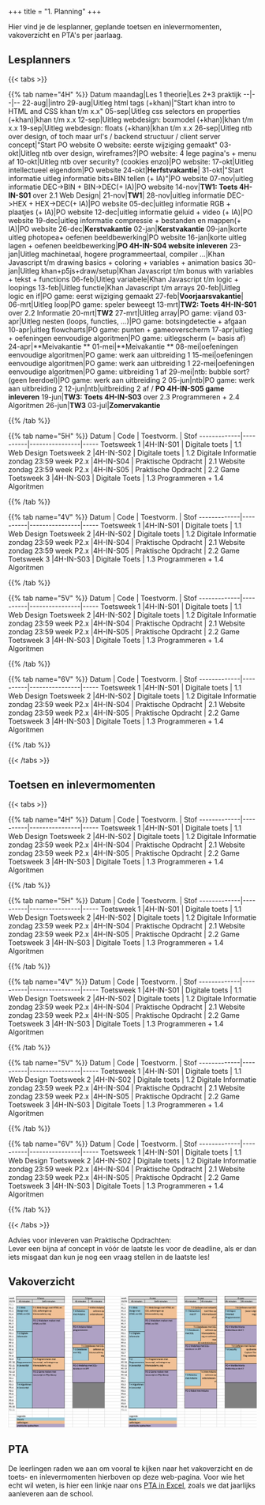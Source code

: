 +++
title = "1. Planning"
+++

Hier vind je de lesplanner, geplande toetsen en inlevermomenten, vakoverzicht en PTA's per jaarlaag.

<!--more-->


## Lesplanners

<!-- 
Tip voor het actualiseren van de lesplanners:
Edit het bronbestand in Excel (zie Emmauscollege gdrive/informatica/overzichten/lesplanners)
Bewaar (kopie) als .txt met tabs als scheidingsteken
Vervang tab door | (kan in texteditor)
Knip en plak het resultaat hieronder
-->

{{< tabs >}}

{{% tab name="4H" %}}
Datum maandag|Les 1 theorie|Les 2+3 praktijk
--|--|--
22-aug||intro
29-aug|Uitleg html tags (+khan)|"Start khan intro to HTML and CSS khan t/m x.x"
05-sep|Uitleg css selectors en properties (+khan)|khan t/m x.x
12-sep|Uitleg webdesign: boxmodel (+khan)|khan t/m x.x
19-sep|Uitleg webdesign: floats (+khan)|khan t/m x.x
26-sep|Uitleg ntb over design, of toch maar url's / backend structuur / client server concept|"Start PO website O website: eerste wijziging gemaakt"
03-okt|Uitleg ntb over design, wireframes?|PO website: 4 lege pagina's + menu af
10-okt|Uitleg ntb over security? (cookies enzo)|PO website:
17-okt|Uitleg intellectueel eigendom|PO website
24-okt|**Herfstvakantie**|
31-okt|"Start informatie uitleg informatie bits+BIN tellen (+ IA)"|PO website
07-nov|uitleg informatie DEC->BIN + BIN->DEC(+ IA)|PO website
14-nov|**TW1: Toets 4H-IN-S01** over 2.1 Web Design|
21-nov|**TW1**|
28-nov|uitleg informatie DEC->HEX + HEX->DEC(+ IA)|PO website
05-dec|uitleg informatie RGB + plaatjes (+ IA)|PO website
12-dec|uitleg informatie geluid + video (+ IA)|PO website
19-dec|uitleg informatie compressie + bestanden en mappen(+ IA)|PO website
26-dec|**Kerstvakantie**
02-jan|**Kerstvakantie**
09-jan|korte uitleg photopea+ oefenen beeldbewerking|PO website
16-jan|korte uitleg lagen + oefenen beeldbewerking|**PO 4H-IN-S04 website inleveren**
23-jan|Uitleg machinetaal, hogere programmeertaal, compiler …|Khan Javascript t/m drawing basics + coloring + variables + animation basics
30-jan|Uitleg khan+p5js+draw/setup|Khan Javascript t/m bonus with variables + tekst + functions
06-feb|Uitleg variabele|Khan Javascript t/m logic + loopings
13-feb|Uitleg functie|Khan Javascript t/m arrays
20-feb|Uitleg logic en if|PO game: eerst wijziging gemaakt
27-feb|**Voorjaarsvakantie**|
06-mrt|Uitleg loop|PO game: speler beweegt
13-mrt|**TW2: Toets 4H-IN-S01** over 2.2 Informatie
20-mrt|**TW2**
27-mrt|Uitleg array|PO game: vijand
03-apr|Uitleg nesten (loops, functies, …)|PO game: botsingdetectie + afgaan
10-apr|uitleg flowcharts|PO game: punten + gameoverscherm
17-apr|uitleg + oefeningen eenvoudige algoritmen|PO game: uitlegscherm (= basis af)
24-apr|**Meivakantie **
01-mei|**Meivakantie **
08-mei|oefeningen eenvoudige algoritmen|PO game: werk aan uitbreiding 1
15-mei|oefeningen eenvoudige algoritmen|PO game: werk aan uitbreiding 1
22-mei|oefeningen eenvoudige algoritmen|PO game: uitbreiding 1 af
29-mei|ntb: bubble sort? (geen leerdoel)|PO game: werk aan uitbreiding 2
05-jun|ntb|PO game: werk aan uitbreiding 2
12-jun|ntb|uitbreiding 2 af / **PO 4H-IN-S05 game inleveren**
19-jun|**TW3: Toets 4H-IN-S03** over 2.3 Programmeren + 2.4 Algoritmen
26-jun|**TW3**
03-jul|**Zomervakantie**

{{% /tab %}}

{{% tab name="5H" %}}
Datum        | Code     | Toestvorm.     | Stof
-------------|----------|----------------|-----
 Toetsweek 1 |4H-IN-S01 | Digitale toets | 1.1 Web Design 
 Toetsweek 2 |4H-IN-S02 | Digitale toets | 1.2 Digitale Informatie 
zondag 23:59 week P2.x |4H-IN-S04 | Praktische Opdracht | 2.1 Website
zondag 23:59 week P2.x |4H-IN-S05 | Praktische Opdracht | 2.2 Game
 Toetsweek 3 |4H-IN-S03 | Digitale Toets | 1.3 Programmeren + 1.4 Algoritmen 
      
{{% /tab %}}

{{% tab name="4V" %}}
Datum        | Code     | Toestvorm.     | Stof
-------------|----------|----------------|-----
 Toetsweek 1 |4H-IN-S01 | Digitale toets | 1.1 Web Design 
 Toetsweek 2 |4H-IN-S02 | Digitale toets | 1.2 Digitale Informatie 
zondag 23:59 week P2.x |4H-IN-S04 | Praktische Opdracht | 2.1 Website
zondag 23:59 week P2.x |4H-IN-S05 | Praktische Opdracht | 2.2 Game
 Toetsweek 3 |4H-IN-S03 | Digitale Toets | 1.3 Programmeren + 1.4 Algoritmen 

{{% /tab %}}

{{% tab name="5V" %}}
Datum        | Code     | Toestvorm.     | Stof
-------------|----------|----------------|-----
 Toetsweek 1 |4H-IN-S01 | Digitale toets | 1.1 Web Design 
 Toetsweek 2 |4H-IN-S02 | Digitale toets | 1.2 Digitale Informatie 
zondag 23:59 week P2.x |4H-IN-S04 | Praktische Opdracht | 2.1 Website
zondag 23:59 week P2.x |4H-IN-S05 | Praktische Opdracht | 2.2 Game
 Toetsweek 3 |4H-IN-S03 | Digitale Toets | 1.3 Programmeren + 1.4 Algoritmen     

{{% /tab %}}

{{% tab name="6V" %}}
Datum        | Code     | Toestvorm.     | Stof
-------------|----------|----------------|-----
 Toetsweek 1 |4H-IN-S01 | Digitale toets | 1.1 Web Design 
 Toetsweek 2 |4H-IN-S02 | Digitale toets | 1.2 Digitale Informatie 
zondag 23:59 week P2.x |4H-IN-S04 | Praktische Opdracht | 2.1 Website
zondag 23:59 week P2.x |4H-IN-S05 | Praktische Opdracht | 2.2 Game
 Toetsweek 3 |4H-IN-S03 | Digitale Toets | 1.3 Programmeren + 1.4 Algoritmen 
     
{{% /tab %}}

{{< /tabs >}}

## Toetsen en inlevermomenten
{{< tabs >}}

{{% tab name="4H" %}}
Datum        | Code     | Toestvorm.     | Stof
-------------|----------|----------------|-----
 Toetsweek 1 |4H-IN-S01 | Digitale toets | 1.1 Web Design 
 Toetsweek 2 |4H-IN-S02 | Digitale toets | 1.2 Digitale Informatie 
zondag 23:59 week P2.x |4H-IN-S04 | Praktische Opdracht | 2.1 Website
zondag 23:59 week P2.x |4H-IN-S05 | Praktische Opdracht | 2.2 Game
 Toetsweek 3 |4H-IN-S03 | Digitale Toets | 1.3 Programmeren + 1.4 Algoritmen   

{{% /tab %}}

{{% tab name="5H" %}}
Datum        | Code     | Toestvorm.     | Stof
-------------|----------|----------------|-----
 Toetsweek 1 |4H-IN-S01 | Digitale toets | 1.1 Web Design 
 Toetsweek 2 |4H-IN-S02 | Digitale toets | 1.2 Digitale Informatie 
zondag 23:59 week P2.x |4H-IN-S04 | Praktische Opdracht | 2.1 Website
zondag 23:59 week P2.x |4H-IN-S05 | Praktische Opdracht | 2.2 Game
 Toetsweek 3 |4H-IN-S03 | Digitale Toets | 1.3 Programmeren + 1.4 Algoritmen 
      
{{% /tab %}}

{{% tab name="4V" %}}
Datum        | Code     | Toestvorm.     | Stof
-------------|----------|----------------|-----
 Toetsweek 1 |4H-IN-S01 | Digitale toets | 1.1 Web Design 
 Toetsweek 2 |4H-IN-S02 | Digitale toets | 1.2 Digitale Informatie 
zondag 23:59 week P2.x |4H-IN-S04 | Praktische Opdracht | 2.1 Website
zondag 23:59 week P2.x |4H-IN-S05 | Praktische Opdracht | 2.2 Game
 Toetsweek 3 |4H-IN-S03 | Digitale Toets | 1.3 Programmeren + 1.4 Algoritmen 

{{% /tab %}}

{{% tab name="5V" %}}
Datum        | Code     | Toestvorm.     | Stof
-------------|----------|----------------|-----
 Toetsweek 1 |4H-IN-S01 | Digitale toets | 1.1 Web Design 
 Toetsweek 2 |4H-IN-S02 | Digitale toets | 1.2 Digitale Informatie 
zondag 23:59 week P2.x |4H-IN-S04 | Praktische Opdracht | 2.1 Website
zondag 23:59 week P2.x |4H-IN-S05 | Praktische Opdracht | 2.2 Game
 Toetsweek 3 |4H-IN-S03 | Digitale Toets | 1.3 Programmeren + 1.4 Algoritmen     

{{% /tab %}}

{{% tab name="6V" %}}
Datum        | Code     | Toestvorm.     | Stof
-------------|----------|----------------|-----
 Toetsweek 1 |4H-IN-S01 | Digitale toets | 1.1 Web Design 
 Toetsweek 2 |4H-IN-S02 | Digitale toets | 1.2 Digitale Informatie 
zondag 23:59 week P2.x |4H-IN-S04 | Praktische Opdracht | 2.1 Website
zondag 23:59 week P2.x |4H-IN-S05 | Praktische Opdracht | 2.2 Game
 Toetsweek 3 |4H-IN-S03 | Digitale Toets | 1.3 Programmeren + 1.4 Algoritmen 
     
{{% /tab %}}

{{< /tabs >}}

Advies voor inleveren van Praktische Opdrachten:<br>
Lever een bijna af concept in vóór de laatste les voor de deadline, als er dan iets misgaat dan kun je nog een vraag stellen in de laatste les!

## Vakoverzicht

![vakoverzicht havo](./vakoverzicht.png)     

## PTA

De leerlingen raden we aan om vooral te kijken naar het vakoverzicht en de toets- en inlevermomenten hierboven op deze web-pagina. Voor wie het echt wil weten, is hier een linkje naar ons [PTA in Excel](./PTA.xlsx), zoals we dat jaarlijks aanleveren aan de school.